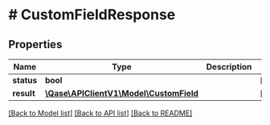 # # CustomFieldResponse

## Properties

Name | Type | Description | Notes
------------ | ------------- | ------------- | -------------
**status** | **bool** |  | [optional]
**result** | [**\Qase\APIClientV1\Model\CustomField**](CustomField.md) |  | [optional]

[[Back to Model list]](../../README.md#models) [[Back to API list]](../../README.md#endpoints) [[Back to README]](../../README.md)
